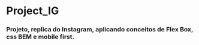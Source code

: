 # Project_IG
### Projeto, replica do Instagram, aplicando conceitos de Flex Box, css BEM e mobile first.
